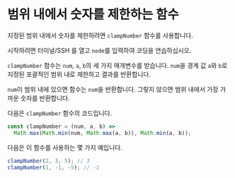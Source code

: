 # 범위 내에서 숫자를 제한하는 함수

지정된 범위 내에서 숫자를 제한하려면 `clampNumber` 함수를 사용합니다.

시작하려면 터미널/SSH 를 열고 `node`를 입력하여 코딩을 연습하십시오.

`clampNumber` 함수는 `num`, `a`, `b`의 세 가지 매개변수를 받습니다. `num`을 경계 값 `a`와 `b`로 지정된 포괄적인 범위 내로 제한하고 결과를 반환합니다.

`num`이 범위 내에 있으면 함수는 `num`을 반환합니다. 그렇지 않으면 범위 내에서 가장 가까운 숫자를 반환합니다.

다음은 `clampNumber` 함수의 코드입니다.

```js
const clampNumber = (num, a, b) =>
  Math.max(Math.min(num, Math.max(a, b)), Math.min(a, b));
```

다음은 이 함수를 사용하는 몇 가지 예입니다.

```js
clampNumber(2, 3, 5); // 3
clampNumber(1, -1, -5); // -1
```
